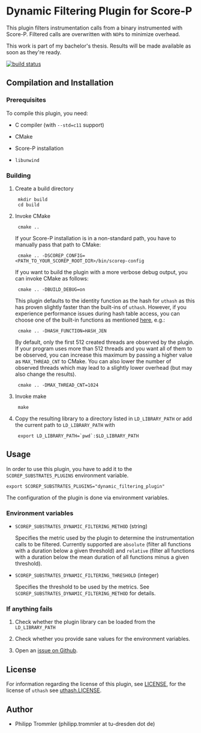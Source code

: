 # Dynamic Filtering Plugin for Score-P

This plugin filters instrumentation calls from a binary instrumented with Score-P. Filtered calls
are overwritten with `NOP`s to minimize overhead.

This work is part of my bachelor's thesis. Results will be made available as soon as they're ready.

[![build status](https://api.travis-ci.org/rschoene/scorep_substrates_dynamic_filtering.svg)](https://travis-ci.org/rschoene/scorep_substrates_dynamic_filtering)

## Compilation and Installation

### Prerequisites

To compile this plugin, you need:

* C compiler (with `--std=c11` support)

* CMake

* Score-P installation

* `libunwind`

### Building

1. Create a build directory

        mkdir build
        cd build

2. Invoke CMake

        cmake ..

    If your Score-P installation is in a non-standard path, you have to manually pass that path to
    CMake:

        cmake .. -DSCOREP_CONFIG=<PATH_TO_YOUR_SCOREP_ROOT_DIR>/bin/scorep-config

    If you want to build the plugin with a more verbose debug output, you can invoke CMake as
    follows:

        cmake .. -DBUILD_DEBUG=on

    This plugin defaults to the identity function as the hash for `uthash` as this has proven
    slightly faster than the built-ins of `uthash`. However, if you experience performance issues
    during hash table access, you can choose one of the built-in functions as mentioned
    [here](http://troydhanson.github.io/uthash/userguide.html#hash_functions), e.g.:

        cmake .. -DHASH_FUNCTION=HASH_JEN

    By default, only the first 512 created threads are observed by the plugin. If your program uses
    more than 512 threads and you want all of them to be observed, you can increase this maximum
    by passing a higher value as `MAX_THREAD_CNT` to CMake. You can also lower the number of
    observed threads which may lead to a slightly lower overhead (but may also change the results).

        cmake .. -DMAX_THREAD_CNT=1024

3. Invoke make

        make

4. Copy the resulting library to a directory listed in `LD_LIBRARY_PATH` or add the current path to
    `LD_LIBRARY_PATH` with

        export LD_LIBRARY_PATH=`pwd`:$LD_LIBRARY_PATH

## Usage

In order to use this plugin, you have to add it to the `SCOREP_SUBSTRATES_PLUGINS` environment
variable.

    export SCOREP_SUBSTRATES_PLUGINS="dynamic_filtering_plugin"

The configuration of the plugin is done via environment variables.

### Environment variables

* `SCOREP_SUBSTRATES_DYNAMIC_FILTERING_METHOD` (string)

    Specifies the metric used by the plugin to determine the instrumentation calls to be filtered.
    Currently supported are `absolute` (filter all functions with a duration below a given
    threshold) and `relative` (filter all functions with a duration below the mean duration of all
    functions minus a given threshold).

* `SCOREP_SUBSTRATES_DYNAMIC_FILTERING_THRESHOLD` (integer)

    Specifies the threshold to be used by the metrics. See
    `SCOREP_SUBSTRATES_DYNAMIC_FILTERING_METHOD` for details.

### If anything fails

1. Check whether the plugin library can be loaded from the `LD_LIBRARY_PATH`

2. Check whether you provide sane values for the environment variables.

3. Open an [issue on Github](https://github.com/Ferruck/scorep_substrates_dynamic_filtering/issues).

## License

For information regarding the license of this plugin, see
[LICENSE](https://github.com/Ferruck/scorep_substrates_dynamic_filtering/blob/master/LICENSE), for
the license of `uthash` see
[uthash.LICENSE](https://github.com/Ferruck/scorep_substrates_dynamic_filtering/blob/master/uthash.LICENSE).

## Author

* Philipp Trommler (philipp.trommler at tu-dresden dot de)
